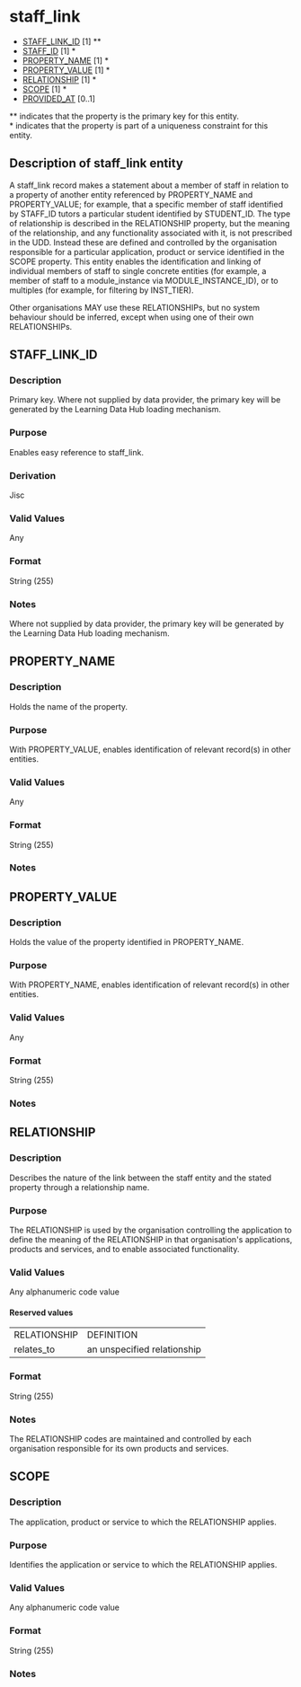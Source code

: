 # staff_link

* [STAFF_LINK_ID](#staff_link_id) [1] **
* [STAFF_ID](staff.md#staff_id) [1] *
* [PROPERTY_NAME](#property_name) [1] *
* [PROPERTY_VALUE](#property_value) [1] *
* [RELATIONSHIP](#relationship) [1] *
* [SCOPE](#scope) [1] * 
* [PROVIDED_AT](assessment_instance.md#provided_at) [0..1]

\** indicates that the property is the primary key for this entity.  
\* indicates that the property is part of a uniqueness constraint for this entity.

## Description of staff_link entity
A staff_link record makes a statement about a member of staff in relation to a property of another entity referenced by PROPERTY_NAME and PROPERTY_VALUE; for example, that a specific member of staff identified by STAFF_ID tutors a particular student identified by STUDENT_ID. The type of relationship is described in the RELATIONSHIP property, but the meaning of the relationship, and any functionality associated with it, is not prescribed in the UDD. Instead these are defined and controlled by the organisation responsible for a particular application, product or service identified in the SCOPE property. This entity enables the identification and linking of individual members of staff to single concrete entities (for example, a member of staff to a module_instance via MODULE_INSTANCE_ID), or to multiples (for example, for filtering by INST_TIER).

Other organisations MAY use these RELATIONSHIPs, but no system behaviour should be inferred, except when using one of their own RELATIONSHIPs.

## STAFF_LINK_ID

### Description
Primary key. Where not supplied by data provider, the primary key will be generated by the Learning Data Hub loading mechanism.

### Purpose
Enables easy reference to staff_link.

### Derivation
Jisc

### Valid Values
Any

### Format
String (255)

### Notes
Where not supplied by data provider, the primary key will be generated by the Learning Data Hub loading mechanism.

## PROPERTY_NAME
### Description
Holds the name of the property.

### Purpose
With PROPERTY_VALUE, enables identification of relevant record(s) in other entities.

### Valid Values
Any

### Format
String (255)

### Notes

## PROPERTY_VALUE
### Description
Holds the value of the property identified in PROPERTY_NAME.

### Purpose
With PROPERTY_NAME, enables identification of relevant record(s) in other entities.

### Valid Values
Any

### Format
String (255)

### Notes

## RELATIONSHIP

### Description
Describes the nature of the link between the staff entity and the stated property through a relationship name. 

### Purpose
The RELATIONSHIP is used by the organisation controlling the application to define the meaning of the RELATIONSHIP in that organisation's applications, products and services, and to enable associated functionality. 

### Valid Values
Any alphanumeric code value

#### Reserved values
<table>
<tr><td>RELATIONSHIP</td><td>DEFINITION</td></tr>
<tr><td>relates_to</td><td>an unspecified relationship</td></tr>
</table>

### Format
String (255)

### Notes
The RELATIONSHIP codes are maintained and controlled by each organisation responsible for its own products and services.

## SCOPE
### Description
The application, product or service to which the RELATIONSHIP applies.

### Purpose
Identifies the application or service to which the RELATIONSHIP applies.

### Valid Values
Any alphanumeric code value

### Format
String (255)

### Notes

